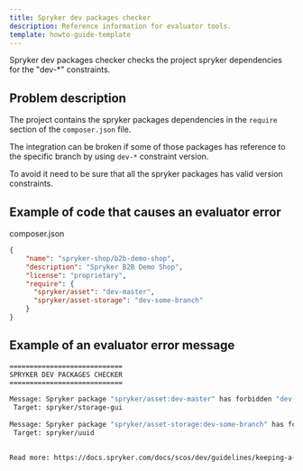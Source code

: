 ```yaml
---
title: Spryker dev packages checker
description: Reference information for evaluator tools.
template: howto-guide-template
---
```


Spryker dev packages checker checks the project spryker dependencies for the "dev-*" constraints.

## Problem description

The project contains the spryker packages dependencies in the `require` section of the `composer.json` file.

The integration can be broken if some of those packages has reference to the specific branch by using `dev-*` constraint version.

To avoid it need to be sure that all the spryker packages has valid version constraints.

## Example of code that causes an evaluator error

composer.json
```json
{
    "name": "spryker-shop/b2b-demo-shop",
    "description": "Spryker B2B Demo Shop",
    "license": "proprietary",
    "require": {
      "spryker/asset": "dev-master",
      "spryker/asset-storage": "dev-some-branch"
    }
}
```

## Example of an evaluator error message

```bash
============================
SPRYKER DEV PACKAGES CHECKER
============================

Message: Spryker package "spryker/asset:dev-master" has forbidden "dev-*" constraint 
 Target: spryker/storage-gui                                                                    
                                                                                                
Message: Spryker package "spryker/asset-storage:dev-some-branch" has forbidden "dev-*" constraint 
 Target: spryker/uuid                                                                                                           
                                                                                                                                

Read more: https://docs.spryker.com/docs/scos/dev/guidelines/keeping-a-project-upgradable/upgradability-guidelines/spryker-dev-packages-checker.html

```
